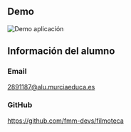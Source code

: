 ## Demo
![Demo aplicación](images/demo.gif)

## Información del alumno

### Email
2891187@alu.murciaeduca.es

### GitHub
https://github.com/fmm-devs/filmoteca